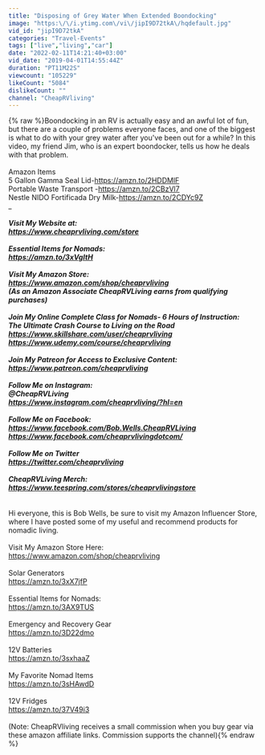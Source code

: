 ```yaml
---
title: "Disposing of Grey Water When Extended Boondocking"
image: "https:\/\/i.ytimg.com\/vi\/jipI9D72tkA\/hqdefault.jpg"
vid_id: "jipI9D72tkA"
categories: "Travel-Events"
tags: ["live","living","car"]
date: "2022-02-11T14:21:40+03:00"
vid_date: "2019-04-01T14:55:44Z"
duration: "PT11M22S"
viewcount: "105229"
likeCount: "5084"
dislikeCount: ""
channel: "CheapRVliving"
---
```

{% raw %}Boondocking in an RV is actually easy and an awful lot of fun, but there are a couple of problems everyone faces, and one of the biggest is what to do with your grey water after you've been out for a while? In this video, my friend Jim, who is an expert boondocker, tells us how he deals with that problem.<br /><br />Amazon Items<br />5 Gallon Gamma Seal Lid-<a rel="nofollow" target="blank" href="https://amzn.to/2HDDMlF">https://amzn.to/2HDDMlF</a><br />Portable Waste Transport -<a rel="nofollow" target="blank" href="https://amzn.to/2CBzVl7">https://amzn.to/2CBzVl7</a><br />Nestle NIDO Fortificada Dry Milk-<a rel="nofollow" target="blank" href="https://amzn.to/2CDYc9Z">https://amzn.to/2CDYc9Z</a><br />____________________________________________________________________________________<br /><br />Visit My Website at:<br /><a rel="nofollow" target="blank" href="https://www.cheaprvliving.com/store">https://www.cheaprvliving.com/store</a><br /><br />Essential Items for Nomads: <br /><a rel="nofollow" target="blank" href="https://amzn.to/3xVgltH">https://amzn.to/3xVgltH</a><br /><br />Visit My Amazon Store:<br /><a rel="nofollow" target="blank" href="https://www.amazon.com/shop/cheaprvliving">https://www.amazon.com/shop/cheaprvliving</a><br />(As an Amazon Associate CheapRVLiving earns from qualifying purchases)<br /><br />Join My Online Complete Class for Nomads- 6 Hours of Instruction:<br />The Ultimate Crash Course to Living on the Road<br /><a rel="nofollow" target="blank" href="https://www.skillshare.com/user/cheaprvliving">https://www.skillshare.com/user/cheaprvliving</a><br /><a rel="nofollow" target="blank" href="https://www.udemy.com/course/cheaprvliving">https://www.udemy.com/course/cheaprvliving</a><br /><br />Join My Patreon for Access to Exclusive Content: <br /><a rel="nofollow" target="blank" href="https://www.patreon.com/cheaprvliving">https://www.patreon.com/cheaprvliving</a><br /><br />Follow Me on Instagram: <br />@CheapRVLiving<br /><a rel="nofollow" target="blank" href="https://www.instagram.com/cheaprvliving/?hl=en">https://www.instagram.com/cheaprvliving/?hl=en</a><br /><br />Follow Me on Facebook:<br /><a rel="nofollow" target="blank" href="https://www.facebook.com/Bob.Wells.CheapRVLiving">https://www.facebook.com/Bob.Wells.CheapRVLiving</a><br /><a rel="nofollow" target="blank" href="https://www.facebook.com/cheaprvlivingdotcom/">https://www.facebook.com/cheaprvlivingdotcom/</a><br /><br />Follow Me on Twitter<br /><a rel="nofollow" target="blank" href="https://twitter.com/cheaprvliving">https://twitter.com/cheaprvliving</a><br /><br />CheapRVLiving Merch: <br /><a rel="nofollow" target="blank" href="https://www.teespring.com/stores/cheaprvlivingstore">https://www.teespring.com/stores/cheaprvlivingstore</a><br />___________________________________________________________________________________<br /><br />Hi everyone, this is Bob Wells, be sure to visit my Amazon Influencer Store, where I have posted some of my useful and recommend products for nomadic living.<br /><br />Visit My Amazon Store Here:<br /><a rel="nofollow" target="blank" href="https://www.amazon.com/shop/cheaprvliving">https://www.amazon.com/shop/cheaprvliving</a><br /><br />Solar Generators<br /><a rel="nofollow" target="blank" href="https://amzn.to/3xX7jfP">https://amzn.to/3xX7jfP</a><br /><br />Essential Items for Nomads: <br /><a rel="nofollow" target="blank" href="https://amzn.to/3AX9TUS">https://amzn.to/3AX9TUS</a><br /><br />Emergency and Recovery Gear<br /><a rel="nofollow" target="blank" href="https://amzn.to/3D22dmo">https://amzn.to/3D22dmo</a><br /><br />12V Batteries <br /><a rel="nofollow" target="blank" href="https://amzn.to/3sxhaaZ">https://amzn.to/3sxhaaZ</a><br /><br />My Favorite Nomad Items<br /><a rel="nofollow" target="blank" href="https://amzn.to/3sHAwdD">https://amzn.to/3sHAwdD</a><br /><br />12V Fridges <br /><a rel="nofollow" target="blank" href="https://amzn.to/37V49i3">https://amzn.to/37V49i3</a><br /><br />(Note: CheapRVliving receives a small commission when you buy gear via these amazon affiliate links. Commission supports the channel){% endraw %}
